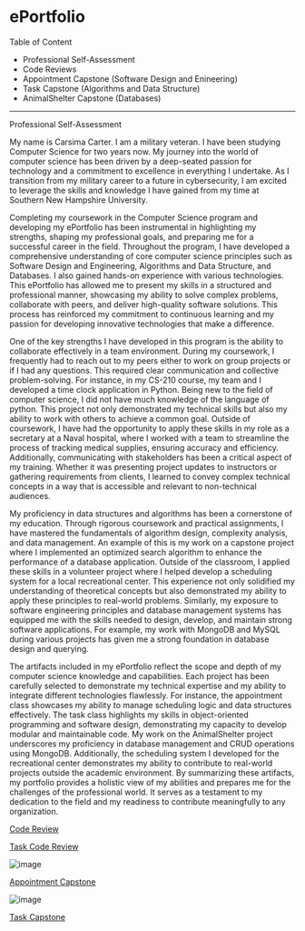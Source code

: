 # ePortfolio

Table of Content

- Professional Self-Assessment
- Code Reviews
- Appointment Capstone (Software Design and Enineering)
- Task Capstone (Algorithms and Data Structure)
- AnimalShelter Capstone (Databases)
__________________________________________

Professional Self-Assessment

My name is Carsima Carter. I am a military veteran. I have been studying Computer Science for two years now.  My journey into the world of computer science has been driven by a deep-seated passion for technology and a commitment to excellence in everything I undertake. As I transition from my military career to a future in cybersecurity, I am excited to leverage the skills and knowledge I have gained from my time at Southern New Hampshire University. 

Completing my coursework in the Computer Science program and developing my ePortfolio has been instrumental in highlighting my strengths, shaping my professional goals, and preparing me for a successful career in the field. Throughout the program, I have developed a comprehensive understanding of core computer science principles such as Software Design and Engineering, Algorithms and Data Structure, and Databases. I also gained hands-on experience with various technologies. This ePortfolio has allowed me to present my skills in a structured and professional manner, showcasing my ability to solve complex problems, collaborate with peers, and deliver high-quality software solutions. This process has reinforced my commitment to continuous learning and my passion for developing innovative technologies that make a difference.

One of the key strengths I have developed in this program is the ability to collaborate effectively in a team environment. During my coursework, I frequently had to reach out to my peers either to work on group projects or if I had any questions. This required clear communication and collective problem-solving. For instance, in my CS-210 course, my team and I developed a time clock application in Python. Being new to the field of computer science, I did not have much knowledge of the language of python. This project not only demonstrated my technical skills but also my ability to work with others to achieve a common goal. Outside of coursework, I have had the opportunity to apply these skills in my role as a secretary at a Naval hospital, where I worked with a team to streamline the process of tracking medical supplies, ensuring accuracy and efficiency. Additionally, communicating with stakeholders has been a critical aspect of my training. Whether it was presenting project updates to instructors or gathering requirements from clients, I learned to convey complex technical concepts in a way that is accessible and relevant to non-technical audiences.

My proficiency in data structures and algorithms has been a cornerstone of my education. Through rigorous coursework and practical assignments, I have mastered the fundamentals of algorithm design, complexity analysis, and data management. An example of this is my work on a capstone project where I implemented an optimized search algorithm to enhance the performance of a database application. Outside of the classroom, I applied these skills in a volunteer project where I helped develop a scheduling system for a local recreational center. This experience not only solidified my understanding of theoretical concepts but also demonstrated my ability to apply these principles to real-world problems. Similarly, my exposure to software engineering principles and database management systems has equipped me with the skills needed to design, develop, and maintain strong software applications. For example, my work with MongoDB and MySQL during various projects has given me a strong foundation in database design and querying. 

The artifacts included in my ePortfolio reflect the scope and depth of my computer science knowledge and capabilities. Each project has been carefully selected to demonstrate my technical expertise and my ability to integrate different technologies flawlessly. For instance, the appointment class showcases my ability to manage scheduling logic and data structures effectively. The task class highlights my skills in object-oriented programming and software design, demonstrating my capacity to develop modular and maintainable code. My work on the AnimalShelter project underscores my proficiency in database management and CRUD operations using MongoDB. Additionally, the scheduling system I developed for the recreational center demonstrates my ability to contribute to real-world projects outside the academic environment. By summarizing these artifacts, my portfolio provides a holistic view of my abilities and prepares me for the challenges of the professional world. It serves as a testament to my dedication to the field and my readiness to contribute meaningfully to any organization.






[Code Review](https://github.com/itsmecarisma/ePortfolio/releases/tag/main)

[Task Code Review](https://youtu.be/8f4CrHqlY0A)


![image](https://github.com/user-attachments/assets/5f814510-e02e-4fba-a621-f6a0242698c3)

[Appointment Capstone](https://github.com/itsmecarisma/ePortfolio/tree/main/Appointment%20Capstone)


![image](https://github.com/user-attachments/assets/f6bf5ff4-20f0-468c-b1e3-f6e0af78c9ca)

[Task Capstone](https://github.com/itsmecarisma/ePortfolio/tree/main/Task%20Capstone)








